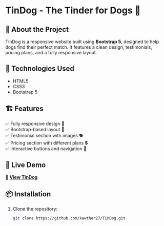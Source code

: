 # TinDog - The Tinder for Dogs 🐶

## 📖 About the Project
TinDog is a responsive website built using **Bootstrap 5**, designed to help dogs find their perfect match. It features a clean design, testimonials, pricing plans, and a fully responsive layout.

## 🎨 Technologies Used
- HTML5
- CSS3
- Bootstrap 5

## 🏗 Features
✅ Fully responsive design 📱  
✅ Bootstrap-based layout 🎨  
✅ Testimonial section with images 🐕  
✅ Pricing section with different plans 💲  
✅ Interactive buttons and navigation 🔗  

## 🚀 Live Demo
🔗 **[View TinDog](https://kawther27.github.io/TinDog/)**

## 📦 Installation
1. Clone the repository:
   ```sh
   git clone https://github.com/kawther27/TinDog.git
